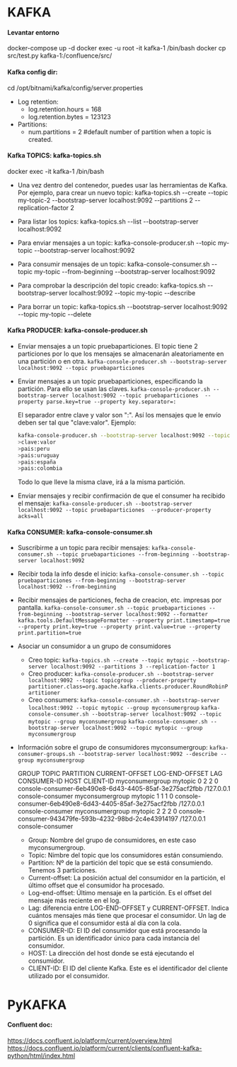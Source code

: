 # KAFKA

#### Levantar entorno
docker-compose up -d
docker exec -u root -it kafka-1 /bin/bash
docker cp src/test.py kafka-1:/confluence/src/

#### Kafka config dir:
cd /opt/bitnami/kafka/config/server.properties
- Log retention: 
  - log.retention.hours = 168
  - log.retention.bytes = 123123
- Partitions:
  - num.partitions = 2 #default number of partition when a topic is created.
 
#### Kafka TOPICS: kafka-topics.sh 
docker exec -it kafka-1 /bin/bash

- Una vez dentro del contenedor, puedes usar las herramientas de Kafka. Por ejemplo, para crear un nuevo topic:
kafka-topics.sh --create --topic my-topic-2 --bootstrap-server localhost:9092 --partitions 2 --replication-factor 2

- Para listar los topics:
kafka-topics.sh --list --bootstrap-server localhost:9092

- Para enviar mensajes a un topic:
kafka-console-producer.sh --topic my-topic --bootstrap-server localhost:9092

- Para consumir mensajes de un topic:
kafka-console-consumer.sh --topic my-topic --from-beginning --bootstrap-server localhost:9092

- Para comprobar la descripción del topic creado:
  kafka-topics.sh --bootstrap-server localhost:9092 --topic my-topic --describe

- Para borrar un topic:
kafka-topics.sh --bootstrap-server localhost:9092 --topic my-topic --delete


#### Kafka PRODUCER: kafka-console-producer.sh
- Enviar mensajes a un topic pruebaparticiones. El topic tiene 2 particiones por lo que los mensajes se almacenarán aleatoriamente en una partición o en otra.
  ```kafka-console-producer.sh --bootstrap-server localhost:9092 --topic pruebaparticiones```

- Enviar mensajes a un topic pruebaparticiones, especificando la partición. Para ello se usan las claves. 
    ```kafka-console-producer.sh --bootstrap-server localhost:9092 --topic pruebaparticiones  --property parse.key=true --property key.separator=:```

    El separador entre clave y valor son ":". Así los mensajes que le envío deben ser tal que "clave:valor". Ejemplo:
    ```bash
    kafka-console-producer.sh --bootstrap-server localhost:9092 --topic pruebaparticiones --property parse.key=true --property key.separator=:
    >clave:valor
    >pais:peru
    >pais:uruguay
    >pais:españa
    >pais:colombia
    ```

    Todo lo que lleve la misma clave, irá a la misma partición.

- Enviar mensajes y recibir confirmación de que el consumer ha recibido el mensaje:
    ```kafka-console-producer.sh --bootstrap-server localhost:9092 --topic pruebaparticiones  --producer-property acks=all```


#### Kafka CONSUMER: kafka-console-consumer.sh 
- Suscribirme a un topic para recibir mensajes: 
    ```kafka-console-consumer.sh --topic pruebaparticiones --from-beginning --bootstrap-server localhost:9092```
- Recibir toda la info desde el inicio:
    ```kafka-console-consumer.sh --topic pruebaparticiones --from-beginning --bootstrap-server localhost:9092 --from-beginning```
- Recibir mensajes de particiones, fecha de creacion, etc. impresas por pantalla.
    ```kafka-console-consumer.sh --topic pruebaparticiones --from-beginning --bootstrap-server localhost:9092 --formatter kafka.tools.DefaultMessageFormatter --property print.timestamp=true --property print.key=true --property print.value=true --property print.partition=true```
- Asociar un consumidor a un grupo de consumidores 
  - Creo topic: 
    ```kafka-topics.sh --create --topic mytopic --bootstrap-server localhost:9092 --partitions 3 --replication-factor 1```
  - Creo producer:
    ```kafka-console-producer.sh --bootstrap-server localhost:9092 --topic topicgroup --producer-property partitioner.class=org.apache.kafka.clients.producer.RoundRobinPartitioner```   
  - Creo consumers: 
    ```kafka-console-consumer.sh --bootstrap-server localhost:9092 --topic mytopic --group myconsumergroup```
    ```kafka-console-consumer.sh --bootstrap-server localhost:9092 --topic mytopic --group myconsumergroup```
    ```kafka-console-consumer.sh --bootstrap-server localhost:9092 --topic mytopic --group myconsumergroup```
 - Información sobre el grupo de consumidores myconsumergroup:
    ```kafka-consumer-groups.sh --bootstrap-server localhost:9092 --describe --group myconsumergroup```

    GROUP           TOPIC           PARTITION  CURRENT-OFFSET  LOG-END-OFFSET  LAG             CONSUMER-ID                                           HOST            CLIENT-ID
    myconsumergroup mytopic         0          2               2               0               console-consumer-6eb490e8-6d43-4405-85af-3e275acf2fbb /127.0.0.1      console-consumer
    myconsumergroup mytopic         1          1               1               0               console-consumer-6eb490e8-6d43-4405-85af-3e275acf2fbb /127.0.0.1      console-consumer
    myconsumergroup mytopic         2          2               2               0               console-consumer-943479fe-593b-4232-98bd-2c4e43914197 /127.0.0.1      console-consumer 

    - Group: Nombre del grupo de consumidores, en este caso myconsumergroup.
    - Topic: Nimbre del topic que los consumidores están consumiendo.
    - Partition: Nº de la partición del topic que se está consumiendo. Tenemos 3 particiones.
    - Current-offset: La posición actual del consumidor en la partición, el último offset que el consumidor ha procesado.
    - Log-end-offset: Último mensaje en la partición. Es el offset del mensaje más reciente en el log.
    - Lag: diferencia entre LOG-END-OFFSET y CURRENT-OFFSET. Indica cuántos mensajes más tiene que procesar el consumidor. Un lag de 0 significa que el consumidor está al día con la cola. 
    - CONSUMER-ID: El ID del consumidor que está procesando la partición. Es un identificador único para cada instancia del consumidor.
    - HOST: La dirección del host donde se está ejecutando el consumidor.
    - CLIENT-ID: El ID del cliente Kafka. Este es el identificador del cliente utilizado por el consumidor.


# PyKAFKA
#### Confluent doc: 
https://docs.confluent.io/platform/current/overview.html
https://docs.confluent.io/platform/current/clients/confluent-kafka-python/html/index.html
